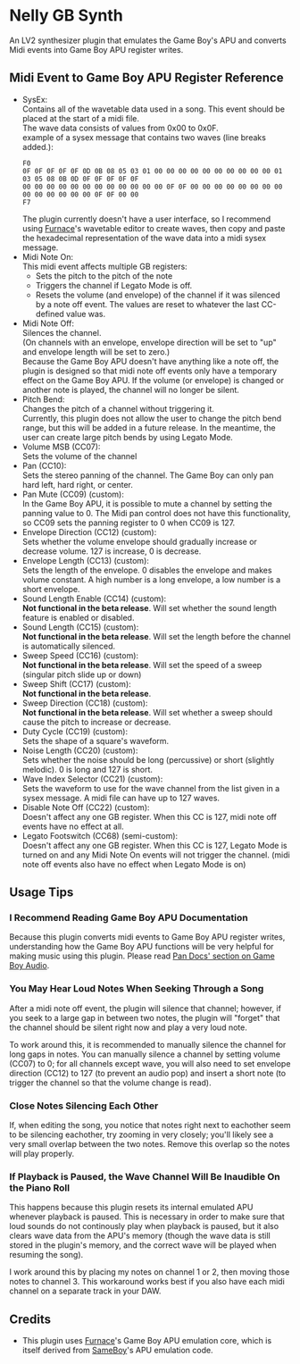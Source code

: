 # Nelly GB Synth

An LV2 synthesizer plugin that emulates the Game Boy's APU and converts Midi events into Game Boy APU register writes.

## Midi Event to Game Boy APU Register Reference

- SysEx:  
	Contains all of the wavetable data used in a song. This event should be placed at the start of a midi file.  
	The wave data consists of values from 0x00 to 0x0F.  
	example of a sysex message that contains two waves (line breaks added.):  
	```
	F0
	0F 0F 0F 0F 0F 0D 0B 08 05 03 01 00 00 00 00 00 00 00 00 00 00 01 03 05 08 0B 0D 0F 0F 0F 0F 0F 
	00 00 00 00 00 00 00 00 00 00 00 00 0F 0F 00 00 00 00 00 00 00 00 00 00 00 00 00 00 0F 0F 00 00 
	F7
	```  
	The plugin currently doesn't have a user interface, so I recommend using [Furnace](https://github.com/tildearrow/furnace)'s wavetable editor to create waves, then copy and paste the hexadecimal representation of the wave data into a midi sysex message.
- Midi Note On:  
	This midi event affects multiple GB registers:  
	- Sets the pitch to the pitch of the note
	- Triggers the channel if Legato Mode is off.
	- Resets the volume (and envelope) of the channel if it was silenced by a note off event. The values are reset to whatever the last CC-defined value was.
- Midi Note Off:  
	Silences the channel.  
	(On channels with an envelope, envelope direction will be set to "up" and envelope length will be set to zero.)  
	Because the Game Boy APU doesn't have anything like a note off, the plugin is designed so that midi note off events only have a temporary effect on the Game Boy APU. If the volume (or envelope) is changed or another note is played, the channel will no longer be silent.
- Pitch Bend:  
	Changes the pitch of a channel without triggering it.  
	Currently, this plugin does not allow the user to change the pitch bend range, but this will be added in a future release. In the meantime, the user can create large pitch bends by using Legato Mode.
- Volume MSB (CC07):  
	Sets the volume of the channel
- Pan (CC10):  
	Sets the stereo panning of the channel. The Game Boy can only pan hard left, hard right, or center.
- Pan Mute (CC09) (custom):  
	In the Game Boy APU, it is possible to mute a channel by setting the panning value to 0. The Midi pan control does not have this functionality, so CC09 sets the panning register to 0 when CC09 is 127.
- Envelope Direction (CC12) (custom):  
	Sets whether the volume envelope should gradually increase or decrease volume. 127 is increase, 0 is decrease.
- Envelope Length (CC13) (custom):  
	Sets the length of the envelope. 0 disables the envelope and makes volume constant. A high number is a long envelope, a low number is a short envelope.
- Sound Length Enable (CC14) (custom):  
	**Not functional in the beta release**. Will set whether the sound length feature is enabled or disabled.
- Sound Length (CC15) (custom):  
	**Not functional in the beta release**. Will set the length before the channel is automatically silenced.
- Sweep Speed (CC16) (custom):  
	**Not functional in the beta release**. Will set the speed of a sweep (singular pitch slide up or down)
- Sweep Shift (CC17) (custom):  
	**Not functional in the beta release**.
- Sweep Direction (CC18) (custom):  
	**Not functional in the beta release**. Will set whether a sweep should cause the pitch to increase or decrease.
- Duty Cycle (CC19) (custom):  
	Sets the shape of a square's waveform.
- Noise Length (CC20) (custom):  
	Sets whether the noise should be long (percussive) or short (slightly melodic). 0 is long and 127 is short.
- Wave Index Selector (CC21) (custom):  
	Sets the waveform to use for the wave channel from the list given in a sysex message. A midi file can have up to 127 waves.
- Disable Note Off (CC22) (custom):  
	Doesn't affect any one GB register. When this CC is 127, midi note off events have no effect at all.
- Legato Footswitch (CC68) (semi-custom):  
	Doesn't affect any one GB register. When this CC is 127, Legato Mode is turned on and any Midi Note On events will not trigger the channel. (midi note off events also have no effect when Legato Mode is on)

## Usage Tips

### I Recommend Reading Game Boy APU Documentation

Because this plugin converts midi events to Game Boy APU register writes, understanding how the Game Boy APU functions will be very helpful for making music using this plugin. Please read [Pan Docs' section on Game Boy Audio](https://gbdev.io/pandocs/Audio.html).

### You May Hear Loud Notes When Seeking Through a Song

After a midi note off event, the plugin will silence that channel; however, if you seek to a large gap in between two notes, the plugin will "forget" that the channel should be silent right now and play a very loud note.  

To work around this, it is recommended to manually silence the channel for long gaps in notes. You can manually silence a channel by setting volume (CC07) to 0; for all channels except wave, you will also need to set envelope direction (CC12) to 127 (to prevent an audio pop) and insert a short note (to trigger the channel so that the volume change is read).

### Close Notes Silencing Each Other

If, when editing the song, you notice that notes right next to eachother seem to be silencing eachother, try zooming in very closely; you'll likely see a very small overlap between the two notes. Remove this overlap so the notes will play properly.

### If Playback is Paused, the Wave Channel Will Be Inaudible On the Piano Roll

This happens because this plugin resets its internal emulated APU whenever playback is paused. This is necessary in order to make sure that loud sounds do not continously play when playback is paused, but it also clears wave data from the APU's memory (though the wave data is still stored in the plugin's memory, and the correct wave will be played when resuming the song).

I work around this by placing my notes on channel 1 or 2, then moving those notes to channel 3. This workaround works best if you also have each midi channel on a separate track in your DAW.

## Credits

- This plugin uses [Furnace](https://github.com/tildearrow/furnace)'s Game Boy APU emulation core, which is itself derived from [SameBoy](https://github.com/LIJI32/SameBoy)'s APU emulation code.